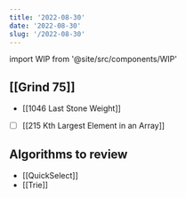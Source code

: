 ```yaml
---
title: '2022-08-30'
date: '2022-08-30'
slug: '/2022-08-30'
---
```


import WIP from '@site/src/components/WIP'

<WIP />

## [[Grind 75]]

- [[1046 Last Stone Weight]]
- [ ] [[215 Kth Largest Element in an Array]]

## Algorithms to review

- [[QuickSelect]]
- [[Trie]]
